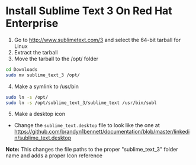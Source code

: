 Install Sublime Text 3 On Red Hat Enterprise
============================================

1. Go to http://www.sublimetext.com/3 and select the 64-bit tarball for Linux
2. Extract the tarball
3. Move the tarball to the /opt/ folder

  ```bash
  cd Downloads
  sudo mv sublime_text_3 /opt/
  ```

4. Make a symlink to /usr/bin

  ```bash
  sudo ln -s /opt/
  sudo ln -s /opt/sublime_text_3/sublime_text /usr/bin/subl
  ```

5. Make a desktop icon
  * Change the `sublime_text.desktop` file to look like the one at https://github.com/brandyn1bennett/documentation/blob/master/linkedin/sublime_text.desktop
  
  **Note:** This changes the file paths to the proper "sublime_text_3" folder name and adds a proper Icon reference